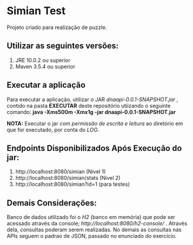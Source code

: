 # Simian Test
Projeto criado para realização de puzzle.

## Utilizar as seguintes versões:
1. JRE 10.0.2 ou superior
2. Maven 3.5.4 ou superior

## Executar a aplicação
Para executar a aplicação, utilizar o JAR *dnaapi-0.0.1-SNAPSHOT.jar* , contido na pasta
**EXECUTAR** deste repositório utiizando o seguinte comando:
**java -Xms500m -Xmx1g -jar dnaapi-0.0.1-SNAPSHOT.jar**

**NOTA:** Executar o jar *com permissão de escrita e leitura* ao diretório em que for executado, 
por conta do *LOG*.

## Endpoints Disponibilizados Após Execução do jar:
1. http://localhost:8080/simian (Nivel 1)
2. http://localhost:8080/simian/stats (Nivel 2)
3. http://localhost:8080/simian?id=1 (para testes)

## Demais Considerações:
Banco de dados utilizado foi o *H2* (banco em memória) que pode ser acessado através da console; *http://localhost:8080/h2-console/* .
Através dela, consultas poderam serem realizadas.
No demais as consultas nas APIs seguem o padrao de JSON, passado no enunciado do exercício.

